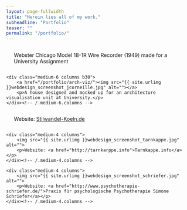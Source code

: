 ```yaml
---
layout: page-fullwidth
title: "Herein lies all of my work."
subheadline: "Portfolio"
teaser: ""
permalink: "/portfolio/"
---
```

<!--more-->

<div class="row t60">
    <div class="medium-6 columns b30">
        <a href="/portfolio/webster-chicago/"><img src="{{ site.urlimg }}/portfolio/webster-preview.jpg" alt=""></a>
        <p> Webster Chicago Model 18-1R Wire Recorder (1949) made for a University Assignment</p>
    </div><!-- /.medium-6.columns -->

    <div class="medium-6 columns b30">
        <a href="/portfolio/arch-viz/"><img src="{{ site.urlimg }}webdesign_screenshot_jcorneille.jpg" alt=""></a>
        <p>A house designed and mocked up for an architecture visualisation unit at University.</p>
    </div><!-- /.medium-6.columns -->
</div><!-- /.row -->


<div class="row t30">
    <div class="medium-4 columns">
        <img src="{{ site.urlimg }}webdesign_screenshot_stilwandel.jpg" alt="">
        <p>Website: <a href="http://stilwandel-koeln.de">Stilwandel-Koeln.de</a></p>
    </div><!-- /.medium-4.columns -->

    <div class="medium-4 columns">
        <img src="{{ site.urlimg }}webdesign_screenshot_tarnkappe.jpg" alt="">
        <p>Website: <a href="http://tarnkarppe.info">Tarnkappe.info</a></p>
    </div><!-- /.medium-4.columns -->

    <div class="medium-4 columns">
        <img src="{{ site.urlimg }}webdesign_screenshot_schriefer.jpg" alt="">
        <p>Website: <a href="http://www.psychotherapie-schriefer.de/">Praxis für psychologische Psychotherapie Simone Schriefer</a></p>
    </div><!-- /.medium-4.columns -->
</div><!-- /.row -->

